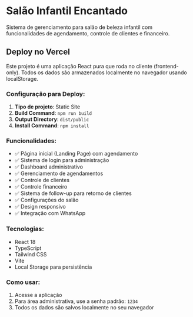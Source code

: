 # Salão Infantil Encantado

Sistema de gerenciamento para salão de beleza infantil com funcionalidades de agendamento, controle de clientes e financeiro.

## Deploy no Vercel

Este projeto é uma aplicação React pura que roda no cliente (frontend-only). Todos os dados são armazenados localmente no navegador usando localStorage.

### Configuração para Deploy:

1. **Tipo de projeto**: Static Site
2. **Build Command**: `npm run build`
3. **Output Directory**: `dist/public`
4. **Install Command**: `npm install`

### Funcionalidades:

- ✅ Página inicial (Landing Page) com agendamento
- ✅ Sistema de login para administração
- ✅ Dashboard administrativo
- ✅ Gerenciamento de agendamentos
- ✅ Controle de clientes
- ✅ Controle financeiro
- ✅ Sistema de follow-up para retorno de clientes
- ✅ Configurações do salão
- ✅ Design responsivo
- ✅ Integração com WhatsApp

### Tecnologias:

- React 18
- TypeScript
- Tailwind CSS
- Vite
- Local Storage para persistência

### Como usar:

1. Acesse a aplicação
2. Para área administrativa, use a senha padrão: `1234`
3. Todos os dados são salvos localmente no seu navegador